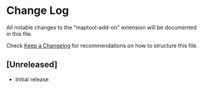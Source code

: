 # Change Log

All notable changes to the "maptool-add-on" extension will be documented in this file.

Check [Keep a Changelog](http://keepachangelog.com/) for recommendations on how to structure this file.

## [Unreleased]

- Initial release